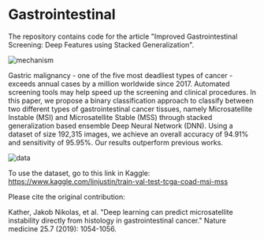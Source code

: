 # Gastrointestinal

The repository contains code for the article "Improved Gastrointestinal Screening: Deep Features using Stacked Generalization". 

![mechanism](https://user-images.githubusercontent.com/51257384/114689589-795d9080-9d33-11eb-8661-7752ae12ad8e.png)

Gastric malignancy - one of the five most deadliest types of cancer - exceeds annual cases by a million worldwide since 2017. Automated screening tools may help speed up the screening and clinical procedures. In this paper, we propose a binary classification approach to classify between two different types of gastrointestinal cancer tissues, namely Microsatellite Instable (MSI) and Microsatellite Stable (MSS) through stacked generalization based ensemble Deep Neural Network (DNN). Using a dataset of size 192,315 images, we achieve an overall accuracy of 94.91% and sensitivity of 95.95%. Our results outperform previous works.

![data](https://user-images.githubusercontent.com/51257384/114698550-dad62d00-9d3c-11eb-911d-0203b4c37bb0.png)

To use the dataset, go to this link in Kaggle: https://www.kaggle.com/linjustin/train-val-test-tcga-coad-msi-mss

Please cite the original contribution:

Kather, Jakob Nikolas, et al. "Deep learning can predict microsatellite instability directly from histology in gastrointestinal cancer." Nature medicine 25.7 (2019): 1054-1056.
